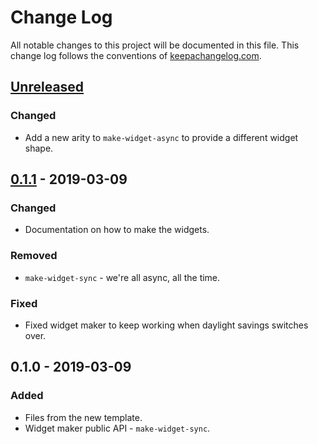# Change Log
All notable changes to this project will be documented in this file. This change log follows the conventions of [keepachangelog.com](http://keepachangelog.com/).

## [Unreleased]
### Changed
- Add a new arity to `make-widget-async` to provide a different widget shape.

## [0.1.1] - 2019-03-09
### Changed
- Documentation on how to make the widgets.

### Removed
- `make-widget-sync` - we're all async, all the time.

### Fixed
- Fixed widget maker to keep working when daylight savings switches over.

## 0.1.0 - 2019-03-09
### Added
- Files from the new template.
- Widget maker public API - `make-widget-sync`.

[Unreleased]: https://github.com/your-name/bomberman-clj/compare/0.1.1...HEAD
[0.1.1]: https://github.com/your-name/bomberman-clj/compare/0.1.0...0.1.1

